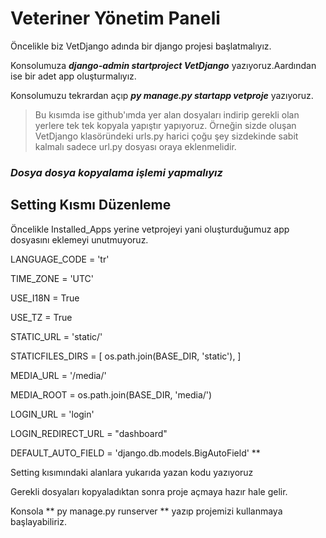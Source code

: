 # Veteriner Yönetim Paneli

Öncelikle biz VetDjango adında bir django projesi başlatmalıyız.

Konsolumuza ***django-admin startproject VetDjango*** yazıyoruz.Aardından ise bir adet app oluşturmalıyız.

Konsolumuzu tekrardan açıp ***py manage.py startapp vetproje*** yazıyoruz.

> Bu kısımda ise github'ımda yer alan dosyaları indirip gerekli olan yerlere tek tek kopyala yapıştır yapıyoruz. Örneğin sizde oluşan VetDjango klasöründeki urls.py harici çoğu şey
sizdekinde sabit kalmalı sadece url.py dosyası oraya eklenmelidir.

### ***Dosya dosya kopyalama işlemi yapmalıyız***


## Setting Kısmı Düzenleme


Öncelikle Installed_Apps yerine vetprojeyi yani oluşturduğumuz app dosyasını eklemeyi unutmuyoruz.


LANGUAGE_CODE = 'tr'

TIME_ZONE = 'UTC'

USE_I18N = True

USE_TZ = True

STATIC_URL = 'static/'

STATICFILES_DIRS = [
    os.path.join(BASE_DIR, 'static'),
]

MEDIA_URL = '/media/'

MEDIA_ROOT = os.path.join(BASE_DIR, 'media/')

LOGIN_URL = 'login'

LOGIN_REDIRECT_URL = "dashboard"

DEFAULT_AUTO_FIELD = 'django.db.models.BigAutoField' **

Setting kısımındaki alanlara yukarıda yazan kodu yazıyoruz


Gerekli dosyaları kopyaladıktan sonra proje açmaya hazır hale gelir.

Konsola ** py manage.py runserver ** yazıp projemizi kullanmaya başlayabiliriz.
